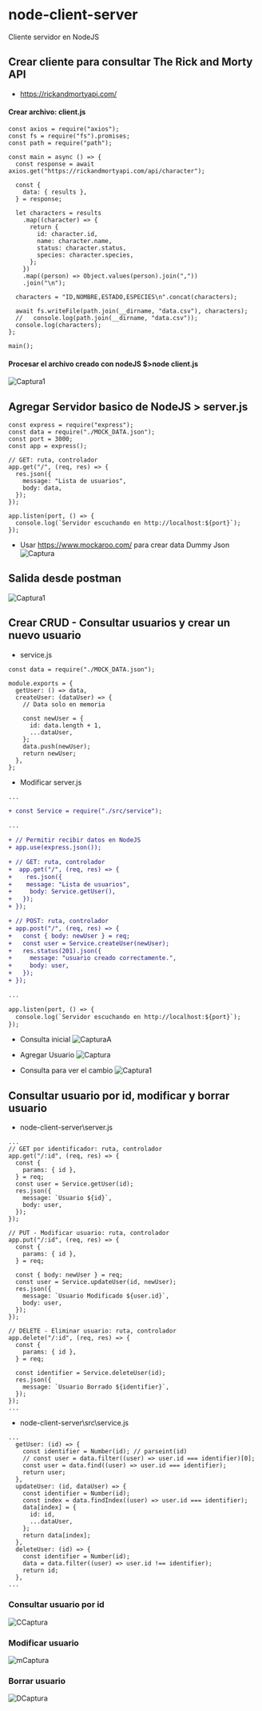 # node-client-server
Cliente servidor en NodeJS

## Crear cliente para consultar The Rick and Morty API
 * https://rickandmortyapi.com/

#### Crear archivo: client.js
```
const axios = require("axios");
const fs = require("fs").promises;
const path = require("path");

const main = async () => {
  const response = await axios.get("https://rickandmortyapi.com/api/character");

  const {
    data: { results },
  } = response;

  let characters = results
    .map((character) => {
      return {
        id: character.id,
        name: character.name,
        status: character.status,
        species: character.species,
      };
    })
    .map((person) => Object.values(person).join(","))
    .join("\n");

  characters = "ID,NOMBRE,ESTADO,ESPECIES\n".concat(characters);

  await fs.writeFile(path.join(__dirname, "data.csv"), characters);
  //   console.log(path.join(__dirname, "data.csv"));
  console.log(characters);
};

main();
```
#### Procesar el archivo creado con nodeJS $>node client.js
![Captura1](https://user-images.githubusercontent.com/7141537/170783194-9117398d-95da-48f5-a4b3-fd7d570ea27a.PNG)

## Agregar Servidor basico de NodeJS > server.js
```
const express = require("express");
const data = require("./MOCK_DATA.json");
const port = 3000;
const app = express();

// GET: ruta, controlador
app.get("/", (req, res) => {
  res.json({
    message: "Lista de usuarios",
    body: data,
  });
});

app.listen(port, () => {
  console.log(`Servidor escuchando en http://localhost:${port}`);
});
```

* Usar https://www.mockaroo.com/ para crear data Dummy Json
![Captura](https://user-images.githubusercontent.com/7141537/170792938-52b18704-b14b-4e4b-babf-afa57e954a98.PNG)

## Salida desde postman
![Captura1](https://user-images.githubusercontent.com/7141537/170792941-265205f5-ac3b-4f7e-8080-2c0986cc9e1f.PNG)

## Crear CRUD - Consultar usuarios y crear un nuevo usuario
* service.js
```
const data = require("./MOCK_DATA.json");

module.exports = {
  getUser: () => data,
  createUser: (dataUser) => {
    // Data solo en memoria

    const newUser = {
      id: data.length + 1,
      ...dataUser,
    };
    data.push(newUser);
    return newUser;
  },
};

```
* Modificar server.js
```diff
...

+ const Service = require("./src/service");

...

+ // Permitir recibir datos en NodeJS
+ app.use(express.json());

+ // GET: ruta, controlador
+  app.get("/", (req, res) => {
+    res.json({
+    message: "Lista de usuarios",
+     body: Service.getUser(),
+   });
+ });

+ // POST: ruta, controlador
+ app.post("/", (req, res) => {
+   const { body: newUser } = req;
+   const user = Service.createUser(newUser);
+   res.status(201).json({
+     message: "usuario creado correctamente.",
+     body: user,
+   });
+ });

...

app.listen(port, () => {
  console.log(`Servidor escuchando en http://localhost:${port}`);
});
```

* Consulta inicial
![CapturaA](https://user-images.githubusercontent.com/7141537/170797304-e055288e-f9d1-42b3-8805-b8d1c8e48ffa.PNG)

* Agregar Usuario
![Captura](https://user-images.githubusercontent.com/7141537/170797305-50985d3a-c64c-4da4-8b92-800a20fad108.PNG)


* Consulta para ver el cambio
![Captura1](https://user-images.githubusercontent.com/7141537/170797302-956b9a24-c367-4e3c-8632-cdcc096691aa.PNG)

## Consultar usuario por id, modificar y borrar usuario
* node-client-server\server.js
```
...
// GET por identificador: ruta, controlador
app.get("/:id", (req, res) => {
  const {
    params: { id },
  } = req;
  const user = Service.getUser(id);
  res.json({
    message: `Usuario ${id}`,
    body: user,
  });
});

// PUT - Modificar usuario: ruta, controlador
app.put("/:id", (req, res) => {
  const {
    params: { id },
  } = req;

  const { body: newUser } = req;
  const user = Service.updateUser(id, newUser);
  res.json({
    message: `Usuario Modificado ${user.id}`,
    body: user,
  });
});

// DELETE - Eliminar usuario: ruta, controlador
app.delete("/:id", (req, res) => {
  const {
    params: { id },
  } = req;

  const identifier = Service.deleteUser(id);
  res.json({
    message: `Usuario Borrado ${identifier}`,
  });
});
...
```

* node-client-server\src\service.js
```
...
  getUser: (id) => {
    const identifier = Number(id); // parseint(id)
    // const user = data.filter((user) => user.id === identifier)[0];
    const user = data.find((user) => user.id === identifier);
    return user;
  },
  updateUser: (id, dataUser) => {
    const identifier = Number(id);
    const index = data.findIndex((user) => user.id === identifier);
    data[index] = {
      id: id,
      ...dataUser,
    };
    return data[index];
  },
  deleteUser: (id) => {
    const identifier = Number(id);
    data = data.filter((user) => user.id !== identifier);
    return id;
  },
...
```

### Consultar usuario por id
![CCaptura](https://user-images.githubusercontent.com/7141537/171022974-7d85e7ff-020c-4f9a-b2b6-9c689f1cfaa4.PNG)

### Modificar usuario
![mCaptura](https://user-images.githubusercontent.com/7141537/171022983-3a48bf02-8621-485b-b724-6b3ff6430eb9.PNG)

### Borrar usuario
![DCaptura](https://user-images.githubusercontent.com/7141537/171022980-f4a9ff92-1d81-4590-b6b9-98ca21f038fa.PNG)

